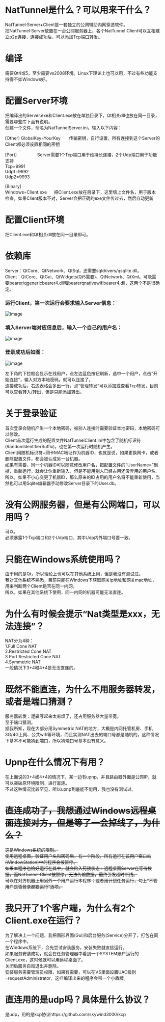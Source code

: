 # NatTunnel是什么？可以用来干什么？
NatTunnel·Server+Client是一套独立的公网辅助内网穿透软件。  
把NatTunnel·Server放置在一台公网服务器上，各个NatTunnel·Client可以互相建立p2p连接，连接成功后，可以添加Tcp端口转发。

# 编译
需要Qt4或5，至少需要vs2008环境。Linux下理论上也可以用，不过有些功能支持得不如Windows好。
    
# 配置Server环境
把编译出的Server.exe和Client.exe放在单独目录下，Qt相关dll也放在同一目录，需要哪些库下面有说明。  
创建一个文件，命名为NatTunnelServer.ini，输入以下内容：

  [Other]
  GlobalKey=YourKey       传输密钥，自行设置，所有连接到这个Server的Client都必须设置相同的密钥  

  [Port]                  Server需要1个Tcp端口用于维持长连接，2个Udp端口用于功能支持  
  Tcp=9991  
  Udp1=9992  
  Udp2=9993  

  [Binary]  
  Windows=Client.exe      把Client.exe放在目录下，这里填上文件名，用于版本检查，如果Client版本不对，Server会把正确的exe文件传过去，然后自动更新  

# 配置Client环境
把Client.exe和Qt相关dll放在同一目录即可。  
    
# 依赖库
Server：QtCore、QtNetwork、QtSql，还需要sqldrivers/qsqlite.dll。  
Client：QtCore、QtGui、QtWidgets(Qt5需要)、QtNetwork、QtXml。可能需要bearer/qgenericbearer4.dll和bearerqnativewifibearer4.dll，这两个不是很确定。
    
### 运行Client，第一次运行会要求输入Server信息：
![image](Images/Client-01.png)
### 填入Server端对应信息后，输入一个自己的用户名：
![image](Images/Client-03.png)
### 登录成功后如图：
![image](Images/Client-02.png)

左下角的下拉框会显示在线用户，点左边蓝色按钮刷新，选中一个用户，点击“开始连接”，输入对方本地密码，就可以连接了。  
连接成功后，右边表格会多出一行，点“管理转发”可以添加或查看Tcp转发，目前可以查看转入/转出，但是只能添加转出。  

# 关于登录验证
首次登录会随机产生一个本地密码，被别人连接时需要验证本地密码，本地密码可以修改。  
Client首次运行生成的配置文件NatTunnelClient.ini中包含了随机标识符(RandomIdentifierSuffix)，也在第一次运行时随机产生。  
Client用随机标识符+网卡MAC地址作为机器ID，也就是说，如果更换网卡，或者删除配置文件，都会被认成另一台机器。  
如果有需要，同一个机器ID可以随意修改用户名，把配置文件的“UserName=”删掉，重新运行，就会让你重新输入，但是不能用别人已经占用还没弃用的用户名。  
所以，如果不小心变更了机器ID，那么原来的ID占用的用户名将不能重新使用，当然也可以用Sqlite编辑器手动修改Server目录下的User.db。  
    
# 没有公网服务器，但是有公网端口，可以用吗？
可以。  
必须暴露1个Tcp端口和2个Udp端口，其中Udp内外端口号要一致。  
    
# 只能在Windows系统使用吗？
由于用的是Qt，所以理论上也可以在其他系统上用，但是我没有测试过。  
我对其他系统不熟悉，目前只能在Windows下获取网关ip地址和网关mac地址，用来判断两个Client是否在同一内网。  
所以，如果在其他系统下使用，同一内网的机器可能无法直连。  

# 为什么有时候会提示“Nat类型是xxx，无法连接”？
NAT分为4种：  
1.Full Cone NAT  
2.Restricted Cone NAT  
3.Port Restricted Cone NAT  
4.Symmetric NAT  
一般情况下3+4和4+4是无法直连的。  

# 既然不能直连，为什么不用服务器转发，或者是端口猜测？
服务器转发：逻辑写起来太麻烦了，还占用服务器大量带宽。  
至于端口猜测。  
据我所知，现在大部分用Symmetric NAT的地方，大概是内网托管机房、手机3G/4G上网、公共wifi等环境，而且实测NAT出去的端口号都是随机的，这种情况下基本不可能猜到端口，所以猜端口号基本没有意义。  

# Upnp在什么情况下有用？
在上面说的3+4或4+4的情况下，某一边有upnp，并且路由器外面是公网IP，就可以突破原环境限制，进行直连。  
不过这种情况比较罕见，所以upnp到底能不能用，我也没有测试过。  

# ~~直连成功了，我想通过Windows远程桌面连接对方，但是等了一会掉线了，为什么？~~
~~这是Windows系统的限制。~~  
~~使用远程桌面，验证用户名和密码后，有一个阶段，所有运行在该用户窗口站(WindowStation)中的程序会被暂停。~~  
~~如果本程序也恰好运行在其中，就会陷入死锁状态：远程桌面Server在等待数据，而NatTunnel·Client被暂停，无法传输数据，最终引发超时断线。~~  
~~可以在对方机器上用另外一个用户运行本程序；或者用计划任务运行，勾上“不管用户是否登录都要运行”选项。~~  

# 我只开了1个客户端，为什么有2个Client.exe在运行？
为了解决上一个问题，我把图形界面(Gui)和后台服务(Service)分开了，打包在同一个程序中。  
在Windows系统下，会先尝试安装服务，安装失败就直接运行。  
如果服务安装成功，就会在任务管理器中看到一个SYSTEM账户运行的Client.exe，这时候就可以用远程桌面了。  
关闭后服务自动退出并删除。  
安装服务需要管理员权限，如果有需要，可以在VS里面设置UAC级别=requestAdministrator，这样编译出来的程序会带一个小盾牌。  

# 直连用的是udp吗？具体是什么协议？
是udp，用的是kcp协议https://github.com/skywind3000/kcp  
